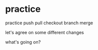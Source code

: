 # practice
practice push pull checkout branch merge



let's agree on some different changes

what's going on?


